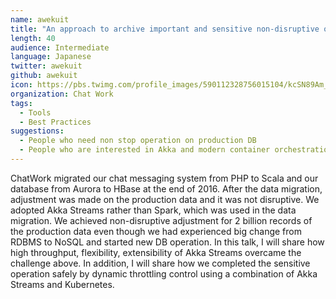 ```yaml
---
name: awekuit
title: "An approach to archive important and sensitive non-disruptive operation using Akka Streams and Kubernetes"
length: 40
audience: Intermediate
language: Japanese
twitter: awekuit
github: awekuit
icon: https://pbs.twimg.com/profile_images/590112328756015104/kcSN89Am_400x400.jpg
organization: Chat Work
tags:
  - Tools
  - Best Practices
suggestions:
  - People who need non stop operation on production DB
  - People who are interested in Akka and modern container orchestration tools
---
```

ChatWork migrated our chat messaging system from PHP to Scala and our database from Aurora to HBase at the end of 2016.
After the data migration, adjustment was made on the production data and it was not disruptive. We adopted Akka Streams rather than Spark, which was used in the data migration.
We achieved non-disruptive adjustment for 2 billion records of the production data even though we had experienced big change from RDBMS to NoSQL and started new DB operation.
In this talk, I will share how high throughput, flexibility, extensibility of Akka Streams overcame the challenge above. In addition, I will share how we completed the sensitive operation safely by dynamic throttling control using a combination of Akka Streams and Kubernetes.
